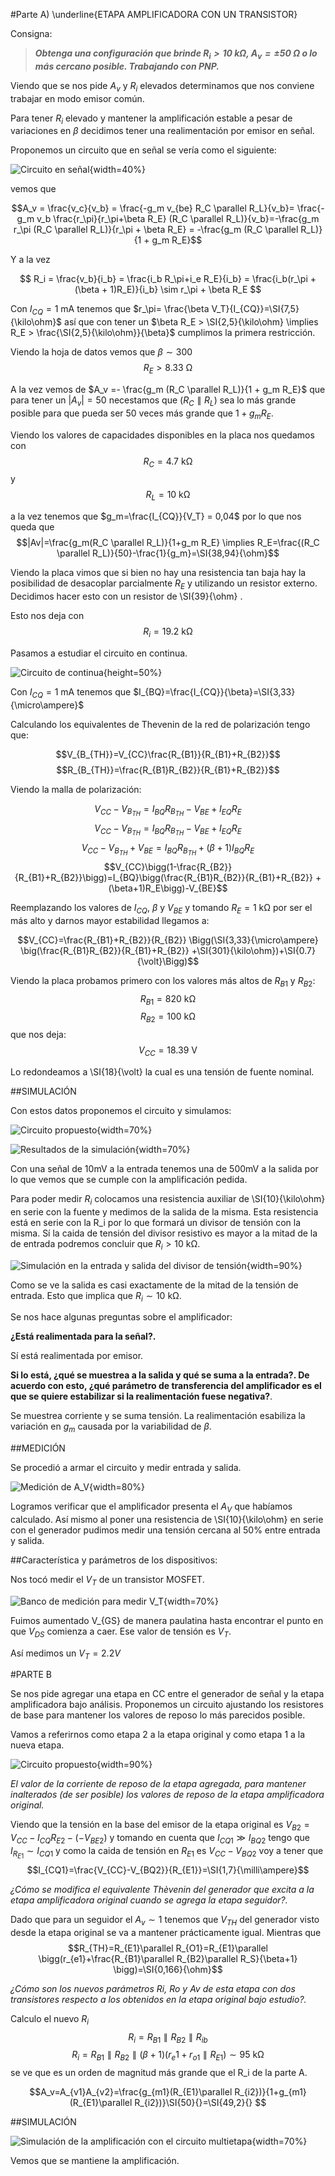 
#Parte A) \underline{ETAPA AMPLIFICADORA CON UN TRANSISTOR}

Consigna:

> ***Obtenga una configuración que brinde $R_i > \SI{10}{\kilo\ohm}$, $A_v = \pm\SI{50}{\ohm}$ o lo más cercano posible. Trabajando con PNP.***

Viendo que se nos pide $A_v$ y $R_i$ elevados determinamos que nos conviene trabajar en modo emisor común.

Para tener $R_i$ elevado y mantener la amplificación estable a pesar de variaciones en $\beta$ decidimos tener una realimentación por emisor en señal.

Proponemos un circuito que en señal se vería como el siguiente:

![Circuito en señal](img/senal.png){width=40%}

vemos que 

$$A_v = \frac{v_c}{v_b} = \frac{-g_m v_{be} R_C \parallel R_L}{v_b}= \frac{-g_m v_b \frac{r_\pi}{r_\pi+\beta R_E} (R_C \parallel R_L)}{v_b}=-\frac{g_m r_\pi (R_C \parallel R_L)}{r_\pi + \beta R_E} = -\frac{g_m (R_C \parallel R_L)}{1 + g_m R_E}$$

Y a la vez

$$ R_i = \frac{v_b}{i_b} = \frac{i_b R_\pi+i_e R_E}{i_b} = \frac{i_b(r_\pi + (\beta + 1)R_E)}{i_b} \sim r_\pi + \beta R_E $$

Con $I_{CQ} = \SI{1}{\milli \ampere}$ tenemos que $r_\pi= \frac{\beta V_T}{I_{CQ}}=\SI{7,5}{\kilo\ohm}$ así que con tener un $\beta R_E > \SI{2,5}{\kilo\ohm} \implies R_E > \frac{\SI{2,5}{\kilo\ohm}}{\beta}$ cumplimos la primera restricción.

Viendo la hoja de datos vemos que $\beta \sim 300$
$$R_E > \SI{8.33}{\ohm} $$

A la vez vemos de $A_v =- \frac{g_m (R_C \parallel R_L)}{1 + g_m R_E}$ que para tener un $|A_v|=50$ necestamos que $(R_C \parallel R_L)$ sea lo más grande posible para que pueda ser 50 veces más grande que $1 + g_m R_E$. 

Viendo los valores de capacidades disponibles en la placa nos quedamos con 
$$R_C=\SI{4.7}{\kilo\ohm}$$ 
y
$$R_L=\SI{10}{\kilo\ohm}$$

a la vez tenemos que $g_m=\frac{I_{CQ}}{V_T} = 0,04$ por lo que nos queda que 
$$|Av|=\frac{g_m(R_C \parallel R_L)}{1+g_m R_E} \implies R_E=\frac{(R_C \parallel R_L)}{50}-\frac{1}{g_m}=\SI{38,94}{\ohm}$$

Viendo la placa vimos que si bien no hay una resistencia tan baja hay la posibilidad de desacoplar parcialmente $R_E$ y utilizando un resistor externo. Decidimos hacer esto con un resistor de \SI{39}{\ohm} .

Esto nos deja con
$$R_i=\SI{19,2}{\kilo\ohm}$$

Pasamos a estudiar el circuito en continua.

![Circuito de continua](img/continua.png){height=50%}

Con $I_{CQ}=\SI{1}{\milli\ampere}$ tenemos que $I_{BQ}=\frac{I_{CQ}}{\beta}=\SI{3,33}{\micro\ampere}$

Calculando los equivalentes de Thevenin de la red de polarización tengo que:

$$V_{B_{TH}}=V_{CC}\frac{R_{B1}}{R_{B1}+R_{B2}}$$
$$R_{B_{TH}}=\frac{R_{B1}R_{B2}}{R_{B1}+R_{B2}}$$

Viendo la malla de polarización:

$$V_{CC}-V_{B_{TH}}=I_{BQ} R_{B_{TH}}- V_{BE} +I_{EQ} R_E$$
$$V_{CC}-V_{B_{TH}}=I_{BQ} R_{B_{TH}}- V_{BE} +I_{EQ} R_E$$
$$V_{CC}-V_{B_{TH}}+V_{BE}=I_{BQ} R_{B_{TH}} +(\beta+1)I_{BQ} R_E$$
$$V_{CC}\bigg(1-\frac{R_{B2}}{R_{B1}+R_{B2}}\bigg)=I_{BQ}\bigg(\frac{R_{B1}R_{B2}}{R_{B1}+R_{B2}} +(\beta+1)R_E\bigg)-V_{BE}$$

Reemplazando los valores de $I_{CQ}$, $\beta$ y $V_{BE}$ y tomando $R_E=\SI{1}{\kilo\ohm}$ por ser el más alto y darnos mayor estabilidad llegamos a:

$$V_{CC}=\frac{R_{B1}+R_{B2}}{R_{B2}} \Bigg(\SI{3,33}{\micro\ampere} \big(\frac{R_{B1}R_{B2}}{R_{B1}+R_{B2}} +\SI{301}{\kilo\ohm})+\SI{0.7}{\volt}\Bigg)$$

Viendo la placa probamos primero con los valores más altos de $R_{B1}$ y $R_{B2}$:
 $$R_{B1}=\SI{820}{\kilo\ohm}$$ 
 $$R_{B2}=\SI{100}{\kilo\ohm}$$
que nos deja:
$$V_{CC}=\SI{18.39}{\volt}$$

Lo redondeamos a \SI{18}{\volt} la cual es una tensión de fuente nominal.

##SIMULACIÓN

Con estos datos proponemos el circuito y simulamos:

![Circuito propuesto](img/ParteA_circuito.jpg){width=70%}

![Resultados de la simulación](img/ParteA_sim.jpg){width=70%}

Con una señal de 10mV a la entrada tenemos una de 500mV a la salida por lo que vemos que se cumple con la amplificación pedida.

Para poder medir $R_i$ colocamos una resistencia auxiliar de \SI{10}{\kilo\ohm} en serie con la fuente y medimos de la salida de la misma. Esta resistencia está en serie con la R_i por lo que formará un divisor de tensión con la misma. Sí la caida de tensión del divisor resistivo es mayor a la mitad de la de entrada podremos concluir que $R_i>\SI{10}{\kilo\ohm}$.

![Simulación en la entrada y salida del divisor de tensión](img/ParteA_simDR.jpg){width=90%}

Como se ve la salida es casi exactamente de la mitad de la tensión de entrada. Esto que implica que $R_i\sim \SI{10}{\kilo\ohm}$.

Se nos hace algunas preguntas sobre el amplificador:

**¿Está realimentada para la señal?.**

Sí está realimentada por emisor.

**Si lo está, ¿qué se muestrea a la salida y qué se suma a la entrada?. De acuerdo con esto, ¿qué parámetro de transferencia del amplificador es el que se quiere estabilizar si la realimentación fuese negativa?**.

Se muestrea corriente y se suma tensión. La realimentación esabiliza la variación en $g_m$ causada por la variabilidad de $\beta$.

##MEDICIÓN

Se procedió a armar el circuito y medir entrada y salida.

![Medición de $A_V$](img/ParteA_medicion.jpg){width=80%}

Logramos verificar que el amplificador presenta el $A_V$ que habíamos calculado. Así mismo al poner una resistencia de \SI{10}{\kilo\ohm} en serie con el generador pudimos medir una tensión cercana al 50% entre entrada y salida.

##Característica y parámetros de los dispositivos:

Nos tocó medir el $V_T$ de un transistor MOSFET.

![Banco de medición para medir $V_T$](img/ParteA_MedicionVT.jpg){width=70%}

Fuimos aumentado V_{GS} de manera paulatina hasta encontrar el punto en que $V_{DS}$ comienza a caer. Ese valor de tensión es $V_T$.

Así medimos un $V_T=2.2V$

#PARTE B

Se nos pide agregar una etapa en CC entre el generador de señal y la etapa amplificadora bajo análisis. Proponemos un circuito ajustando los resistores de base para mantener los valores de reposo lo más parecidos posible.

Vamos a referirnos como etapa 2 a la etapa original y como etapa 1 a la nueva etapa.

![Circuito propuesto](img/ParteB_circuito.jpg){width=90%}

*El valor de la corriente de reposo de la etapa agregada, para mantener inalterados (de ser posible) los valores de reposo de la etapa amplificadora original.*

Viendo que la tensión en la base del emisor de la etapa original es $V_{B2}=V_{CC} - I_{CQ} R_{E2} - (-V_{BE2})$ y tomando en cuenta que $I_{CQ1}\gg I_{BQ2}$ tengo que $I_{R_{E1}}\sim I_{CQ1}$ y como la caida de tensión en $R_{E1}$ es $V_{CC}-V_{BQ2}$ voy a tener que 
$$I_{CQ1}=\frac{V_{CC}-V_{BQ2}}{R_{E1}}=\SI{1,7}{\milli\ampere}$$

*¿Cómo se modifica el equivalente Thèvenin del generador que excita a la etapa amplificadora original cuando se agrega la etapa seguidor?.*

Dado que para un seguidor el $A_v\sim1$ tenemos que $V_{TH}$ del generador visto desde la etapa original se va a mantener prácticamente igual. Mientras que
$$R_{TH}=R_{E1}\parallel R_{O1}=R_{E1}\parallel \bigg(r_{e1}+\frac{R_{B1}\parallel R_{B2}\parallel R_S}{\beta+1} \bigg)=\SI{0,166}{\ohm}$$

*¿Cómo son los nuevos parámetros Ri, Ro y Av de esta etapa con dos transistores respecto a los obtenidos en la etapa original bajo estudio?.*

Calculo el nuevo $R_i$
$$R_i=R_{B1} \parallel R_{B2} \parallel R_{ib} $$
$$R_i=R_{B1} \parallel R_{B2} \parallel (\beta+1)(r_e1+r_{o1}\parallel R_{E1}) \sim \SI{95}{\kilo\ohm} $$
se ve que es un orden de magnitud más grande que el R_i de la parte A.

$$A_v=A_{v1}A_{v2}=\frac{g_{m1}(R_{E1}\parallel R_{i2})}{1+g_{m1}(R_{E1}\parallel R_{i2})}\SI{50}{}=\SI{49,2}{} $$


##SIMULACIÓN

![Simulación de la amplificación con el circuito multietapa](img/ParteB_sim.jpg){width=70%}

Vemos que se mantiene la amplificación.
